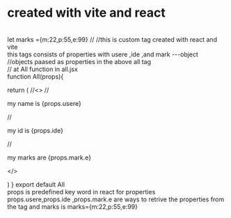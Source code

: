 # created with vite and react 
<br>
let marks ={m:22,p:55,e:99}
//<All usere="naveen" ide="99" mark={marks} /> //this is custom tag created with react and vite  
<br>
  this tags consists of properties with usere ,ide ,and mark ---object
<br>
  //objects paased as properties in the above all tag
<br>
 // at All function in all.jsx
<br>
  function All(props){

return (
    //<>
    //<p>my name is {props.usere}</p>
    //<p>my id is {props.ide}</p>
    //<p>my marks are {props.mark.e} </p>
    </>

)
}
export default All
<br>
props is predefined key word in react for properties 
<br>
props.usere,props.ide ,props.mark.e are ways to retrive the  properties from the tag <All usere="naveen" ide="99" mark={marks} /> and marks is marks={m:22,p:55,e:99}
<br>
<br>
<br>
